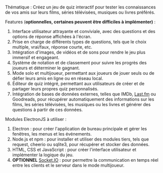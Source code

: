 Thématique : Créez un jeu de quiz interactif pour tester les connaissances de vos amis sur leurs films, séries télévisées, musiques ou livres préférés.

Features (**optionnelles, certaines peuvent être difficiles à implémenter)** :

1. Interface utilisateur attrayante et conviviale, avec des questions et des options de réponse affichées à l'écran.
2. Prise en charge de différents types de questions, tels que le choix multiple, vrai/faux, réponse courte, etc.
3. Intégration d'images, de vidéos et de sons pour rendre le jeu plus immersif et engageant.
4. Système de notation et de classement pour suivre les progrès des joueurs et déterminer le gagnant.
5. Mode solo et multijoueur, permettant aux joueurs de jouer seuls ou de défier leurs amis en ligne ou en réseau local.
6. Éditeur de quiz intégré, permettant aux utilisateurs de créer et de partager leurs propres quiz personnalisés.
7. Intégration de bases de données externes, telles que IMDb, [Last.fm](http://last.fm/) ou Goodreads, pour récupérer automatiquement des informations sur les films, les séries télévisées, les musiques ou les livres et générer des questions à partir de ces données.

Modules ElectronJS à utiliser :

1. Electron : pour créer l'application de bureau principale et gérer les fenêtres, les menus et les événements.
2. Node.js et npm : pour installer et utiliser des modules tiers, tels que request, cheerio ou sqlite3, pour récupérer et stocker des données.
3. HTML, CSS et JavaScript : pour créer l'interface utilisateur et implémenter la logique du jeu.
4. **OPTIONNEL** [Socket.IO](http://socket.io/) : pour permettre la communication en temps réel entre les clients et le serveur dans le mode multijoueur.